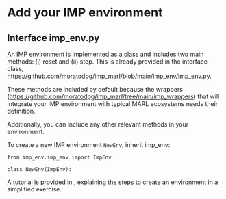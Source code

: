 # Add your IMP environment

## Interface imp_env.py

An IMP environment is implemented as a class and includes two main methods: (i) reset and (ii) step. This is already provided in the interface class, https://github.com/moratodpg/imp_marl/blob/main/imp_env/imp_env.py.

These methods are included by default because the wrappers (https://github.com/moratodpg/imp_marl/tree/main/imp_wrappers) that will integrate your IMP environment with typical MARL ecosystems needs their definition.

Additionally, you can include any other relevant methods in your environment.

To create a new IMP environment `NewEnv`, inherit imp_env:
```
from imp_env.imp_env import ImpEnv 

class NewEnv(ImpEnv):
```

A tutorial is provided in , explaining the steps to create an environment in a simplified exercise.